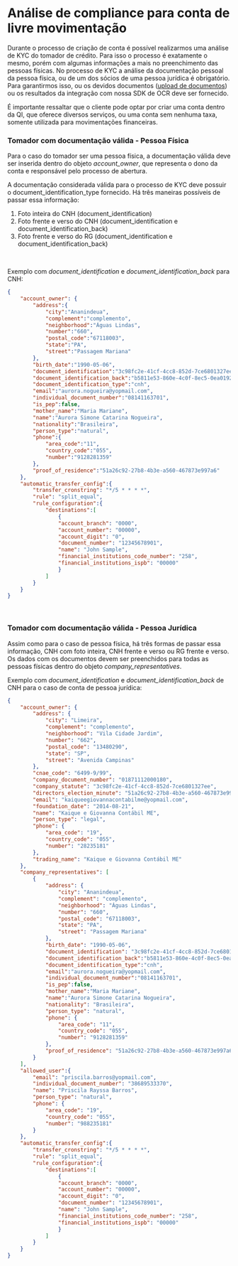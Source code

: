 # Análise de compliance para conta de livre movimentação

Durante o processo de criação de conta é possível realizarmos uma análise de KYC do tomador de crédito.
Para isso o processo é exatamente o mesmo, porém com algumas informações a mais no preenchimento das pessoas físicas.
No processo de KYC a análise da documentação pessoal da pessoa física, ou de um dos sócios de uma pessoa jurídica é obrigatório. 
Para garantirmos isso, ou os devidos documentos ([upload de documentos](?file=332)) ou os resultados da integração com nossa SDK de OCR deve ser fornecido.

É importante ressaltar que o cliente pode optar por criar uma conta dentro da QI, que oferece diversos serviços, ou uma conta sem nenhuma taxa, somente utilizada para movimentações financeiras.

### Tomador com documentação válida - Pessoa Física

Para o caso do tomador ser uma pessoa física, a documentação válida deve ser inserida dentro do objeto *account_owner*, que representa o dono da conta e responsável pelo processo de abertura.

A documentação considerada válida para o processo de KYC deve possuir o 
document_identification_type fornecido. Há três maneiras possíveis de passar essa informação:

1. Foto inteira do CNH (document_identification)
2. Foto frente e verso do CNH (document_identification e document_identification_back)
3. Foto frente e verso do RG (document_identification e document_identification_back)

<br>

Exemplo com *document_identification* e *document_identification_back* para CNH:

```json
{
    "account_owner": {
        "address":{
            "city":"Ananindeua",
            "complement":"complemento",
            "neighborhood":"Águas Lindas",
            "number":"660",
            "postal_code":"67118003",
            "state":"PA",
            "street":"Passagem Mariana"
        },
        "birth_date":"1990-05-06",
        "document_identification":"3c98fc2e-41cf-4cc8-852d-7ce6801327ee",
        "document_identification_back":"b5811e53-860e-4c0f-8ec5-0ea0192f20d9",
        "document_identification_type":"cnh",
        "email":"aurora.nogueira@yopmail.com",
        "individual_document_number":"08141163701",
        "is_pep":false,
        "mother_name":"Maria Mariane",
        "name":"Aurora Simone Catarina Nogueira",
        "nationality":"Brasileira",
        "person_type":"natural",
        "phone":{
            "area_code":"11",
            "country_code":"055",
            "number":"9128281359"
        },
        "proof_of_residence":"51a26c92-27b8-4b3e-a560-467873e997a6"
    },
    "automatic_transfer_config":{
        "transfer_cronstring": "*/5 * * * *",
        "rule": "split_equal",
        "rule_configuration":{
            "destinations":[
                {
                "account_branch": "0000",
                "account_number": "00000",
                "account_digit": "0",
                "document_number": "12345678901",
                "name": "John Sample",
                "financial_institutions_code_number": "258",
                "financial_institutions_ispb": "00000"
                }
            ]
        }
    }
}
```
<br>

### Tomador com documentação válida - Pessoa Jurídica

Assim como para o caso de pessoa física, há três formas de passar essa informação, CNH com foto inteira, 
CNH frente e verso ou RG frente e verso. Os dados com os documentos devem ser preenchidos para todas as pessoas físicas dentro do objeto *company_representatives*.

Exemplo com *document_identification* e *document_identification_back* de CNH para o caso de conta de pessoa jurídica:

```json
{
    "account_owner": {
        "address": {
            "city": "Limeira",
            "complement": "complemento",
            "neighborhood": "Vila Cidade Jardim",
            "number": "662",
            "postal_code": "13480290",
            "state": "SP",
            "street": "Avenida Campinas"
        },
        "cnae_code": "6499-9/99",
        "company_document_number": "01871112000180",
        "company_statute": "3c98fc2e-41cf-4cc8-852d-7ce6801327ee",
        "directors_election_minute": "51a26c92-27b8-4b3e-a560-467873e997a6",
        "email": "kaiqueegiovannacontabilme@yopmail.com",
        "foundation_date": "2014-08-21",
        "name": "Kaique e Giovanna Contábil ME",
        "person_type": "legal",
        "phone": {
            "area_code": "19",
            "country_code": "055",
            "number": "28235181"
        },
        "trading_name": "Kaique e Giovanna Contábil ME"
    },
    "company_representatives": [
        {
            "address": {
                "city": "Ananindeua",
                "complement": "complemento",
                "neighborhood": "Águas Lindas",
                "number": "660",
                "postal_code": "67118003",
                "state": "PA",
                "street": "Passagem Mariana"
            },
            "birth_date": "1990-05-06",
            "document_identification": "3c98fc2e-41cf-4cc8-852d-7ce6801327ee",
            "document_identification_back":"b5811e53-860e-4c0f-8ec5-0ea0192f20d9",
            "document_identification_type":"cnh",
            "email":"aurora.nogueira@yopmail.com",
            "individual_document_number":"08141163701",
            "is_pep":false,
            "mother_name":"Maria Mariane",
            "name":"Aurora Simone Catarina Nogueira",
            "nationality": "Brasileira",
            "person_type": "natural",
            "phone": {
                "area_code": "11",
                "country_code": "055",
                "number": "9128281359"
            },
            "proof_of_residence": "51a26c92-27b8-4b3e-a560-467873e997a6"
        }
    ],
    "allowed_user":{
        "email": "priscila.barros@yopmail.com",
        "individual_document_number": "38689533370",
        "name": "Priscila Rayssa Barros",
        "person_type": "natural",
        "phone": {
            "area_code": "19",
            "country_code": "055",
            "number": "988235181"
        }
    },
    "automatic_transfer_config":{
        "transfer_cronstring": "*/5 * * * *",
        "rule": "split_equal",
        "rule_configuration":{
            "destinations":[
                {
                "account_branch": "0000",
                "account_number": "00000",
                "account_digit": "0",
                "document_number": "12345678901",
                "name": "John Sample",
                "financial_institutions_code_number": "258",
                "financial_institutions_ispb": "00000"
                }
            ]
        }
    }
}
```
<br>